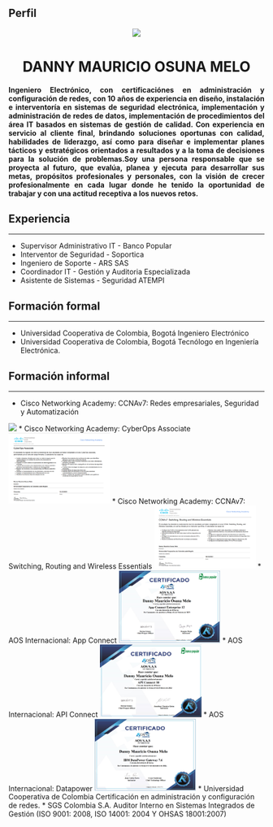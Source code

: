 ## Perfil
<div id="header" align="center">
    <img src="https://media.licdn.com/dms/image/C4E03AQGsRRIcPo6xmg/profile-displayphoto-shrink_800_800/0/1634824410772?e=1683158400&v=beta&t=mDp49JDdHX4EjOnen_DP9h3yH7LtcshR_vd4G8Sfk2c" width="200" />
    <h1 align="center">DANNY MAURICIO OSUNA MELO</h1>
    <h4 align="justify">Ingeniero Electrónico, con certificaciónes en administración y configuración de redes, con 10 años de experiencia en diseño, instalación e interventoría en sistemas de seguridad electrónica, implementación y administración de redes de datos, implementación de procedimientos del área IT basados en sistemas de gestión de calidad. Con experiencia en servicio al cliente final, brindando soluciones oportunas con calidad, habilidades de liderazgo, así como para diseñar e implementar planes tácticos y estratégicos orientados a resultados y a la toma de decisiones para la solución de problemas.Soy una persona responsable que se proyecta al futuro, que evalúa, planea y ejecuta para desarrollar sus metas, propósitos profesionales y personales, con la visión de crecer profesionalmente en cada lugar donde he tenido la oportunidad de trabajar y con una actitud receptiva a los nuevos retos.</h4>

</div>

## **Experiencia** 
___
* Supervisor Administrativo IT - Banco Popular
* Interventor de Seguridad - Soportica
* Ingeniero de Soporte - ARS SAS
* Coordinador IT - Gestión y Auditoria Especializada
* Asistente de Sistemas - Seguridad ATEMPI

## **Formación formal**
___
* Universidad Cooperativa de Colombia, Bogotá
Ingeniero Electrónico
* Universidad Cooperativa de Colombia, Bogotá
Tecnólogo en Ingeniería Electrónica.


## **Formación informal**
___

* Cisco Networking Academy:
CCNAv7: Redes empresariales, Seguridad y Automatización  
 <img src="/img/CCNAv7_Redes empresariales, Seguridad y Automatización.png" width="200" />
* Cisco Networking Academy:
CyberOps Associate
 <img src="/img/Certificacion CyberOps.png" width="200" />
* Cisco Networking Academy:
CCNAv7: Switching, Routing and Wireless Essentials
 <img src="/img/Certificacion CCNAv7_ Switching, Routing and Wireless Essentials.png" width="200" />
* AOS Internacional:
App Connect
<img src="img/Certificado APP Connect Enterprise 12.png" width="200" />
* AOS Internacional:
API Connect
<img src="/img/Certificado API Connect 10.png" width="200" />
* AOS Internacional:
Datapower
<img src="/img/Certificacion_IBM DataPower Gateway .png" width="200" />
* Universidad Cooperativa de Colombia
Certificación en administración y configuración de redes.
* SGS Colombia S.A.
Auditor Interno en Sistemas Integrados de Gestión (ISO 9001: 2008, ISO 14001: 2004 Y OHSAS 18001:2007)
<div id="header" align="center">
